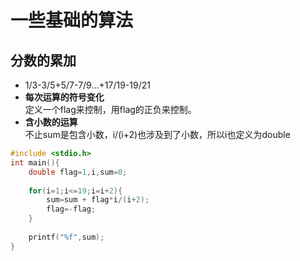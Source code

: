 # 一些基础的算法
## 分数的累加
* 1/3-3/5+5/7-7/9…+17/19-19/21
* **每次运算的符号变化**<br>
    定义一个flag来控制，用flag的正负来控制。
* **含小数的运算**<br>
    不止sum是包含小数，i/(i+2)也涉及到了小数，所以i也定义为double
```c
#include <stdio.h>
int main(){
	double flag=1,i,sum=0;
	
	for(i=1;i<=19;i=i+2){
		sum=sum + flag*i/(i+2);
		flag=-flag;
	}
	
	printf("%f",sum);
} 
```
